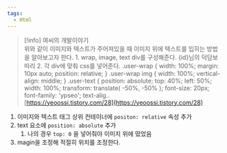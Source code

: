 ```yaml
---
tags:
  - Html
---
```



> [!info] 여씨의 개발이야기  
> 위와 같이 이미지와 텍스트가 주어져있을 때 이미지 위에 텍스트를 입히는 방법을 알아보고자 한다. 1. wrap, image, text div를 구성해준다. {id}님의 덕담보따리 2. 각 div에 맞춰 css를 넣어준다. .user-wrap { width: 100%; margin: 10px auto; position: relative; } .user-wrap img { width: 100%; vertical-align: middle; } .user-text { position: absolute; top: 40%; left: 50%; width: 100%; transform: translate( -50%, -50% ); font-size: 20px; font-family: 'ypseo'; text-alig..  
> [https://yeoossi.tistory.com/28](https://yeoossi.tistory.com/28)  

1. 이미지와 텍스트 태그 상위 컨테이너에 `positon: relative` 속성 추가
2. text 요소에 `position: absolute` 추가
    1. 나의 경우 `top: 0` 을 넣어줘야 이미지 위에 떴었음
3. magin을 조정해 적절히 위치를 조정한다.